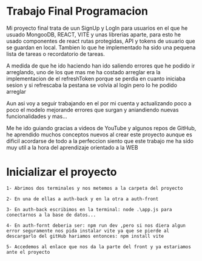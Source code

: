 # Trabajo Final Programacion
Mi proyecto final trata de uun SignUp y LogIn para usuarios en el que he usuado MongooDB, REACT, VITE y unas librerias aparte, para esto he usado componentes de react rutas protegidas, API y tokens de usuario que se guardan en local. Tambien lo que he implementado ha sido una pequena lista de tareas o recordatorio de tareas. 

A medida de que he ido haciendo han ido saliendo errores que he podido ir arreglando, uno de los que mas me ha costado arreglar era la implementacion de el refreshToken porque se perdia en cuanto iniciaba sesion y si refrescaba la pestana se volvia al login pero lo he podido arreglar

Aun asi voy a seguir trabajando en el por mi cuenta y actualizando poco a poco el modelo mejorande errores que surgan y aniandiendo nuevas funcionalidades y mas...

Me he ido guiando gracias a videos de YouTube y algunos repos de GitHub, he aprendido muchos conceptos nuevos al crear este proyecto aunque es dificil acordarse de todo a la perfeccion siento que este trabajo me ha sido muy util a la hora del aprendizaje orientado a la WEB

# Inicializar el proyecto

    1- Abrimos dos terminales y nos metemos a la carpeta del proyecto

    2- En una de ellas a auth-back y en la otra a auth-front

    3- En auth-back escribimos en la terminal: node .\app.js para conectarnos a la base de datos...

    4- En auth-fornt deberia ser: npm run dev ,pero si nos diera algun error seguramente nos pida instalar vite ya que se pierde al descargarlo del gitHub hariamos entonces: npm install vite

    5- Accedemos al enlace que nos da la parte del front y ya estariamos ante el proyecto